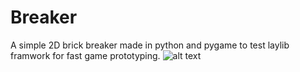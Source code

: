 # Breaker
A simple 2D brick breaker made in python and pygame to test laylib framwork for fast game prototyping.
![alt text](https://github.com/LaytoAmine/Breaker/blob/master/rep/img1.jpg)
